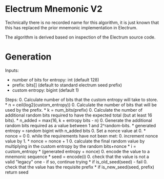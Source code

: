 # Electrum Mnemonic V2

Technically there is no recorded name for this algorithm, it is just known
that this has replaced the prior mnemonic implementation in Electrum.

The algorithm is derived based on inspection of the Electrum source code.

# Generation

Inputs:

 * number of bits for entropy: int (default 128)
 * prefix: bits[] (default to standard electrum seed prefix)
 * custom entropy: bigint (default 1)

Steps:
 0. Calculate number of bits that the custom entropy will take to store.
     * n = ceil(log2(custom_entropy))
 0. Calculate the number of bits that will be used by the prefix.
     * k = num_bits(prefix)
 0. Calculate the number of additional random bits required to have the expected total (but at least 16 bits).
     * n_added = max(16, k + entropy bits - n)
 0. Generate the additional random bits required as a value between 1 and 2^random-bits.
     * generated entropy = random bigint with n_added bits
 0. Set a nonce value at 0.
     * nonce = 0
 0. while the requirements have not been met:
     0. increment nonce value by 1.
         * nonce = nonce + 1
     0. calculate the final random value by multiplying in the custom entropy by the random bits+nonce
         * i = custom_entropy * (generated entropy + nonce)
     0. encode the value to a mnemonic sequence
         * seed = encode(i)
     0. check that the value is not a valid "legacy" one - if so, continue trying
         * if is_old_seed(seed) - fail
     0. check that the value has the requisite prefix
         * if is_new_seed(seed, prefix) return seed
